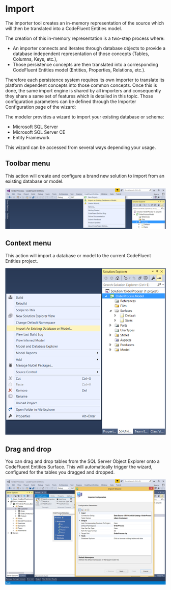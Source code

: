 # Import

The importer tool creates an in-memory representation of the source which will then be translated into a CodeFluent Entities model.

The creation of this in-memory representation is a two-step process where:

* An importer connects and iterates through database objects to provide a database independent representation of those concepts (Tables, Columns, Keys, etc.),
* Those persistence concepts are then translated into a corresponding CodeFluent Entities model (Entities, Properties, Relations, etc.).
 
Therefore each persistence system requires its own importer to translate its platform dependent concepts into those common concepts. Once this is done, the same import engine is shared by all importers and consequently they share a same set of features which is detailed in this topic. Those configuration parameters can be defined through the Importer Configuration page of the wizard:

The modeler provides a wizard to import your existing database or schema:

* Microsoft SQL Server
* Microsoft SQL Server CE
* Entity Framework

This wizard can be accessed from several ways depending your usage.

## Toolbar menu

This action will create and configure a brand new solution to import from an existing database or model.

![](img/import-01.png)

## Context menu

This action will import a database or model to the current CodeFluent Entities project.

![](img/import-02.png)

## Drag and drop

You can drag and drop tables from the SQL Server Object Explorer onto a CodeFluent Entities Surface. This will automatically trigger the wizard, configured for the tables you dragged and dropped.

![](img/import-03.png)

